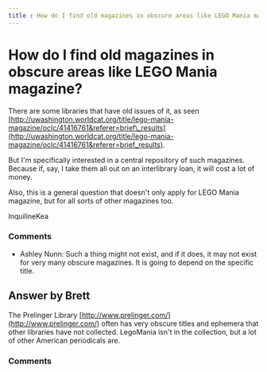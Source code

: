 ```yaml
---
title : How do I find old magazines in obscure areas like LEGO Mania magazine?
---
```

How do I find old magazines in obscure areas like LEGO Mania magazine?
=====================
There are some libraries that have old issues of it, as seen
[http://uwashington.worldcat.org/title/lego-mania-magazine/oclc/41416761&referer=brief\_results](http://uwashington.worldcat.org/title/lego-mania-magazine/oclc/41416761&referer=brief_results).

But I'm specifically interested in a central repository of such
magazines. Because if, say, I take them all out on an interlibrary loan,
it will cost a lot of money.

Also, this is a general question that doesn't only apply for LEGO Mania
magazine, but for all sorts of other magazines too.

InquilineKea

### Comments ###
* Ashley Nunn: Such a thing might not exist, and if it does, it may not exist for very
many obscure magazines. It is going to depend on the specific title.


Answer by Brett
----------------
The Prelinger Library
[http://www.prelinger.com/](http://www.prelinger.com/) often has very
obscure titles and ephemera that other libraries have not collected.
LegoMania isn't in the collection, but a lot of other American
periodicals are.

### Comments ###

